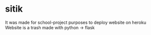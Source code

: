 # sitik
It was made for school-project purposes to deploy website on heroku
Website is a trash made with python -> flask
